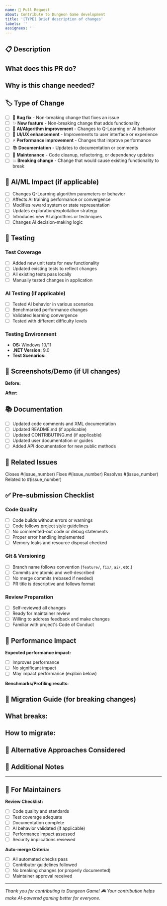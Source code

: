 ```yaml
---
name: 🔄 Pull Request
about: Contribute to Dungeon Game development
title: '[TYPE] Brief description of changes'
labels: ''
assignees: ''
---
```


## 📋 Description
<!-- Provide a clear and concise description of what this PR does -->

**What does this PR do?**
- 

**Why is this change needed?**
- 

## 🏷️ Type of Change
<!-- Mark the type of change with an 'x' -->

- [ ] 🐛 **Bug fix** - Non-breaking change that fixes an issue
- [ ] ✨ **New feature** - Non-breaking change that adds functionality  
- [ ] 🤖 **AI/Algorithm improvement** - Changes to Q-Learning or AI behavior
- [ ] 🎨 **UI/UX enhancement** - Improvements to user interface or experience
- [ ] ⚡ **Performance improvement** - Changes that improve performance
- [ ] 📚 **Documentation** - Updates to documentation or comments
- [ ] 🔧 **Maintenance** - Code cleanup, refactoring, or dependency updates
- [ ] 💥 **Breaking change** - Change that would cause existing functionality to break

## 🤖 AI/ML Impact (if applicable)
<!-- Mark any AI-related impacts with an 'x' -->

- [ ] Changes Q-Learning algorithm parameters or behavior
- [ ] Affects AI training performance or convergence
- [ ] Modifies reward system or state representation  
- [ ] Updates exploration/exploitation strategy
- [ ] Introduces new AI algorithms or techniques
- [ ] Changes AI decision-making logic

## 🧪 Testing
<!-- Describe how you tested your changes -->

### Test Coverage
- [ ] Added new unit tests for new functionality
- [ ] Updated existing tests to reflect changes
- [ ] All existing tests pass locally
- [ ] Manually tested changes in application

### AI Testing (if applicable)
- [ ] Tested AI behavior in various scenarios
- [ ] Benchmarked performance changes
- [ ] Validated learning convergence
- [ ] Tested with different difficulty levels

### Testing Environment
- **OS:** Windows 10/11
- **.NET Version:** 9.0
- **Test Scenarios:** 
  <!-- List specific scenarios you tested -->

## 📸 Screenshots/Demo (if UI changes)
<!-- Add screenshots, GIFs, or video links showing your changes -->

**Before:**
<!-- Screenshot of current behavior -->

**After:** 
<!-- Screenshot of new behavior -->

## 📚 Documentation
<!-- Mark documentation updates with an 'x' -->

- [ ] Updated code comments and XML documentation
- [ ] Updated README.md (if applicable)
- [ ] Updated CONTRIBUTING.md (if applicable)
- [ ] Updated user documentation or guides
- [ ] Added API documentation for new public methods

## 🔗 Related Issues
<!-- Link to related issues using keywords -->

Closes #(issue_number)
Fixes #(issue_number) 
Resolves #(issue_number)
Related to #(issue_number)

## ✅ Pre-submission Checklist
<!-- Verify all items before submitting -->

### Code Quality
- [ ] Code builds without errors or warnings
- [ ] Code follows project style guidelines
- [ ] No commented-out code or debug statements
- [ ] Proper error handling implemented
- [ ] Memory leaks and resource disposal checked

### Git & Versioning  
- [ ] Branch name follows convention (`feature/`, `fix/`, `ai/`, etc.)
- [ ] Commits are atomic and well-described
- [ ] No merge commits (rebased if needed)
- [ ] PR title is descriptive and follows format

### Review Preparation
- [ ] Self-reviewed all changes
- [ ] Ready for maintainer review
- [ ] Willing to address feedback and make changes
- [ ] Familiar with project's Code of Conduct

## 🎯 Performance Impact
<!-- Describe any performance implications -->

**Expected performance impact:** 
- [ ] Improves performance
- [ ] No significant impact  
- [ ] May impact performance (explain below)

**Benchmarks/Profiling results:**
<!-- Include any performance measurements -->

## 🔄 Migration Guide (for breaking changes)
<!-- If this is a breaking change, describe how users should migrate -->

**What breaks:**
- 

**How to migrate:**
- 

## 🤔 Alternative Approaches Considered
<!-- Briefly describe other approaches you considered and why you chose this one -->

## 📝 Additional Notes
<!-- Any additional information, context, or considerations -->

---

## 🤖 For Maintainers

**Review Checklist:**
- [ ] Code quality and standards
- [ ] Test coverage adequate
- [ ] Documentation complete
- [ ] AI behavior validated (if applicable)
- [ ] Performance impact assessed
- [ ] Security implications reviewed

**Auto-merge Criteria:**
- [ ] All automated checks pass
- [ ] Contributor guidelines followed
- [ ] No breaking changes (or properly documented)
- [ ] Maintainer approval received

---

*Thank you for contributing to Dungeon Game! 🎮 Your contribution helps make AI-powered gaming better for everyone.*
